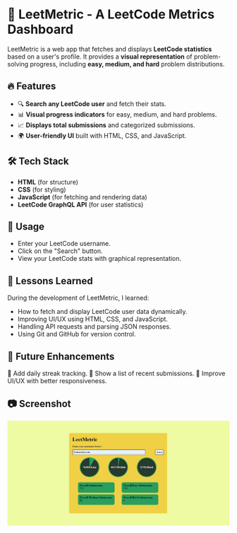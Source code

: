 # 🚀 LeetMetric - A LeetCode Metrics Dashboard

LeetMetric is a web app that fetches and displays **LeetCode statistics** based on a user's profile. It provides a **visual representation** of problem-solving progress, including **easy, medium, and hard** problem distributions.

## 🔥 Features
- 🔍 **Search any LeetCode user** and fetch their stats.
- 📊 **Visual progress indicators** for easy, medium, and hard problems.
- 📈 **Displays total submissions** and categorized submissions.
- 🌍 **User-friendly UI** built with HTML, CSS, and JavaScript.

## 🛠️ Tech Stack
- **HTML** (for structure)
- **CSS** (for styling)
- **JavaScript** (for fetching and rendering data)
- **LeetCode GraphQL API** (for user statistics)
 
## 📌 Usage
- Enter your LeetCode username.
- Click on the "Search" button.
- View your LeetCode stats with graphical representation.

## 🎯 Lessons Learned
During the development of LeetMetric, I learned:
- How to fetch and display LeetCode user data dynamically.
- Improving UI/UX using HTML, CSS, and JavaScript.
- Handling API requests and parsing JSON responses.
- Using Git and GitHub for version control.

## 📌 Future Enhancements
📅 Add daily streak tracking.
📜 Show a list of recent submissions.
🎨 Improve UI/UX with better responsiveness.

## 📷 Screenshot
![LeetMetric UI](Leetmetric%20UI.jpg)
